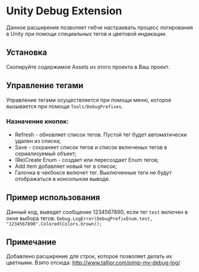 # Unity Debug Extension

Данное расширение позволяет гибче настраивать процесс логирования в Unity при помощи специальных тегов и цветовой индикации.


## Установка

Скопируйте содержимое Assets из этого проекта в Ваш проект.

## Управление тегами

Управление тегами осуществляется при помощи меню, которое вызывается при помощи `Tools/DebugPrefixes`.

### Назначение кнопок:

* Refresh - обновляет список тегов. Пустой тег будет автоматически удален из списка;
* Save - сохраняет список тегов и список включеных тегов в сериализуемый объект;
* (Re)Create Enum - создает или пересоздает Enum тегов;
* Add item добавляет новый тег в список;
* Галочка в чекбоксе включет тег. Выключенные теги не будут отображаться в консольном выводе.

## Пример использования
Данный код, выведет сообщение 1234567890, если тег `test` включен в окне выбора тегов.
`Debug.LogError(DebugPrefixEnum.test, "1234567890".Colored(Colors.brown));`

## Примечание

Добавлено расширение для строк, которое позволяет делать их цветными. Взято отсюда: http://www.tallior.com/pimp-my-debug-log/
